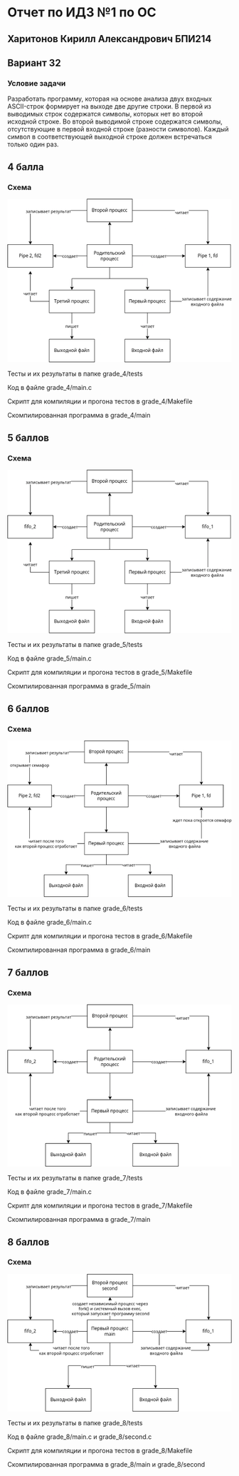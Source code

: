 # Отчет по ИДЗ №1 по ОС

## Харитонов Кирилл Александрович БПИ214

## Вариант 32

### Условие задачи

Разработать программу, которая на основе анализа двух входных
ASCII-строк формирует на выходе две другие строки. В первой из
выводимых строк содержатся символы, которых нет во второй исходной строке. Во второй выводимой строке содержатся
символы,
отсутствующие в первой входной строке (разности символов).
Каждый символ в соответствующей выходной строке должен встречаться только один раз.
    
## 4 балла
### Схема
![схема 1](grade_4/grade_4.png)

Тесты и их результаты в папке grade_4/tests

Код в файле grade_4/main.c

Скрипт для компиляции и прогона тестов в grade_4/Makefile

Скомпилированная программа в grade_4/main

## 5 баллов
### Схема
![схема 2](grade_5/grade_5.png)

Тесты и их результаты в папке grade_5/tests

Код в файле grade_5/main.c

Скрипт для компиляции и прогона тестов в grade_5/Makefile

Скомпилированная программа в grade_5/main

## 6 баллов
### Схема
![схема 3](grade_6/grade_6.png)

Тесты и их результаты в папке grade_6/tests

Код в файле grade_6/main.c

Скрипт для компиляции и прогона тестов в grade_6/Makefile

Скомпилированная программа в grade_6/main

## 7 баллов
### Схема
![схема 4](grade_7/grade_7.png)

Тесты и их результаты в папке grade_7/tests

Код в файле grade_7/main.c

Скрипт для компиляции и прогона тестов в grade_7/Makefile

Скомпилированная программа в grade_7/main

## 8 баллов
### Схема
![схема 5](grade_8/grade_8.png)

Тесты и их результаты в папке grade_8/tests

Код в файле grade_8/main.c и grade_8/second.c

Скрипт для компиляции и прогона тестов в grade_8/Makefile

Скомпилированная программа в grade_8/main и grade_8/second
